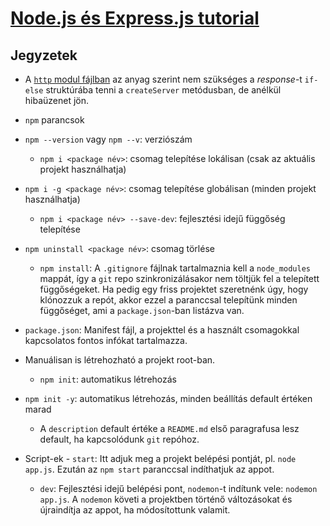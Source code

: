 # [Node.js és Express.js tutorial](https://www.youtube.com/watch?v=Oe421EPjeBE&ab_channel=freeCodeCamp.org)

## Jegyzetek

- A [`http` modul fájlban](./12-http-module.js) az anyag szerint nem szükséges a *response*-t `if-else` struktúrába tenni a `createServer` metódusban, de anélkül hibaüzenet jön.

- `npm` parancsok
- `npm --version` vagy `npm --v`: verziószám
    - `npm i <package név>`: csomag telepítése lokálisan (csak az aktuális projekt használhatja)
- `npm i -g <package név>`: csomag telepítése globálisan (minden projekt használhatja) 
    - `npm i <package név> --save-dev`: fejlesztési idejű függőség telepítése
- `npm uninstall <package név>`: csomag törlése
    - `npm install`: A `.gitignore` fájlnak tartalmaznia kell a `node_modules` mappát, így a `git` repo szinkronizálásakor nem töltjük fel a telepített függőségeket. Ha pedig egy friss projektet szeretnénk úgy, hogy klónozzuk a repót, akkor ezzel a paranccsal telepítünk minden függőséget, ami a `package.json`-ban listázva van.

- `package.json`: Manifest fájl, a projekttel és a használt csomagokkal kapcsolatos fontos infókat tartalmazza.
- Manuálisan is létrehozható a projekt root-ban.
    - `npm init`: automatikus létrehozás
- `npm init -y`: automatikus létrehozás, minden beállítás default értéken marad
    - A `description` default értéke a `README.md` első paragrafusa lesz default, ha kapcsolódunk `git` repóhoz.
- Script-ek
      - `start`: Itt adjuk meg a projekt belépési pontját, pl. `node app.js`. Ezután az `npm start` paranccsal indíthatjuk az appot.
  - `dev`: Fejlesztési idejű belépési pont, `nodemon`-t indítunk vele: `nodemon app.js`. A `nodemon` követi a projektben történő változásokat és újraindítja az appot, ha módosítottunk valamit.